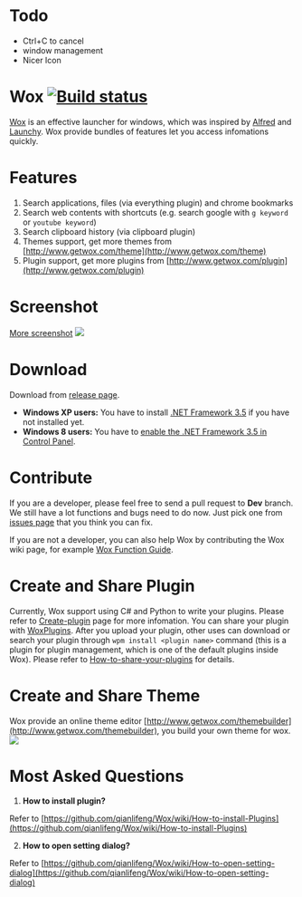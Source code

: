 Todo
====
* Ctrl+C to cancel
* window management
* Nicer Icon

Wox   [![Build status](https://ci.appveyor.com/api/projects/status/bfktntbivg32e103)](https://ci.appveyor.com/project/qianlifeng/wox)
=========
[Wox](http://www.getwox.com) is an effective launcher for windows, which was inspired by [Alfred](http://www.alfredapp.com/) and [Launchy](http://www.launchy.net/). Wox provide bundles of features let you access infomations quickly. 

Features
=========
1. Search applications, files (via everything plugin) and chrome bookmarks
2. Search web contents with shortcuts (e.g. search google with `g keyword` or `youtube keyword`)
3. Search clipboard history (via clipboard plugin)
4. Themes support, get more themes from [http://www.getwox.com/theme](http://www.getwox.com/theme)
5. Plugin support, get more plugins from [http://www.getwox.com/plugin](http://www.getwox.com/plugin)

Screenshot
=========

<a href="https://github.com/qianlifeng/Wox/wiki/Screenshot">More screenshot</a>
<img src="http://ww3.sinaimg.cn/large/dce48faejw1eihx6ffo8eg20zk0m8hdt.gif" />

Download
=========

Download from [release page](https://github.com/qianlifeng/Wox/releases).

* **Windows XP users:** You have to install [.NET Framework 3.5](http://www.microsoft.com/download/details.aspx?id=22) if you have not installed yet.
* **Windows 8 users:** You have to [enable the .NET Framework 3.5 in Control Panel](http://msdn.microsoft.com/library/hh506443.aspx).


Contribute  
=========

If you are a developer, please feel free to send a pull request to **Dev** branch. We still have a lot functions and bugs need to do now. Just pick one from [issues page](https://github.com/qianlifeng/Wox/issues) that you think you can fix.  

If you are not a developer, you can also help Wox by contributing the Wox wiki page, for example [Wox Function Guide](https://github.com/qianlifeng/Wox/wiki/Wox-Function-Guide).



Create and Share Plugin
=========

Currently, Wox support using C# and Python to write your plugins. Please refer to [Create-plugin](https://github.com/qianlifeng/Wox/wiki/Create-plugins) page for more infomation.
You can share your plugin with <a href="http://www.getwox.com/plugin">WoxPlugins</a>. After you upload your plugin, other uses can download or search your plugin through `wpm install <plugin name>` command (this is a plugin for plugin management, which is one of the default plugins inside Wox). Please refer to [How-to-share-your-plugins](https://github.com/qianlifeng/Wox/wiki/How-to-share-your-plugins-in--getwox.com-plugin-page%3F) for details.


Create and Share Theme
=========

Wox provide an online theme editor [http://www.getwox.com/themebuilder](http://www.getwox.com/themebuilder), you build your own theme for wox.
<img src="http://ww3.sinaimg.cn/large/5d7c1fa4gw1eegm4tvpu7j20zg0in412.jpg" />  


Most Asked Questions  
=========

1. **How to install plugin?**  

  Refer to [https://github.com/qianlifeng/Wox/wiki/How-to-install-Plugins](https://github.com/qianlifeng/Wox/wiki/How-to-install-Plugins)  


2. **How to open setting dialog?**  

  Refer to [https://github.com/qianlifeng/Wox/wiki/How-to-open-setting-dialog](https://github.com/qianlifeng/Wox/wiki/How-to-open-setting-dialog)  
